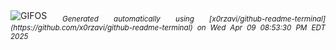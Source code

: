 <div align="justify">
<picture>
    <source media="(prefers-color-scheme: dark)" srcset="https://i.ibb.co/6JJ2zPGn/output-gif.gif">
    <source media="(prefers-color-scheme: light)" srcset="https://i.ibb.co/6JJ2zPGn/output-gif.gif">
    <img alt="GIFOS" src="https://i.ibb.co/6JJ2zPGn/output-gif.gif">
</picture>
<sub><i>Generated automatically using [x0rzavi/github-readme-terminal](https://github.com/x0rzavi/github-readme-terminal) on Wed Apr 09 08:53:30 PM EDT 2025</i></sub>
</div>

<!--  -->